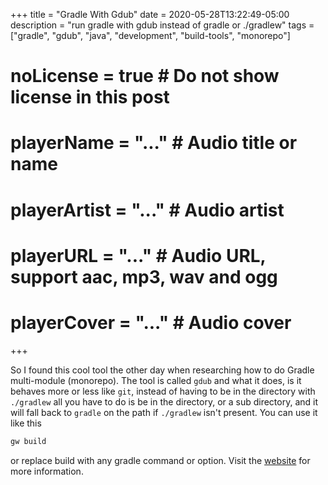 +++
title = "Gradle With Gdub"
date = 2020-05-28T13:22:49-05:00
description = "run gradle with gdub instead of gradle or ./gradlew"
tags = ["gradle", "gdub", "java", "development", "build-tools", "monorepo"]

# noLicense = true # Do not show license in this post
# playerName = "..." # Audio title or name
# playerArtist = "..." # Audio artist
# playerURL = "..." # Audio URL, support aac, mp3, wav and ogg
# playerCover = "..." # Audio cover
+++

So I found this cool tool the other day when researching how to do Gradle multi-module (monorepo). The tool is called `gdub` and what it does, is it behaves more or less like `git`, instead of having to be in the directory with `./gradlew` all you have to do is be in the directory, or a sub directory, and it will fall back to `gradle` on the path if `./gradlew` isn't present. You can use it like this

```sh
gw build
```

or replace build with any gradle command or option. Visit the [website](http://www.gdub.rocks) for more information.
